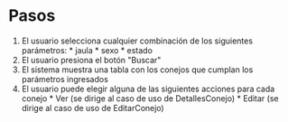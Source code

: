 # Pasos #
  1. El usuario selecciona cualquier combinación de los siguientes parámetros:
    * jaula
    * sexo
    * estado
  1. El usuario presiona el botón "Buscar"
  1. El sistema muestra una tabla con los conejos que cumplan los parámetros ingresados
  1. El usuario puede elegir alguna de las siguientes acciones para cada conejo
    * Ver (se dirige al caso de uso de DetallesConejo)
    * Editar (se dirige al caso de uso de EditarConejo)